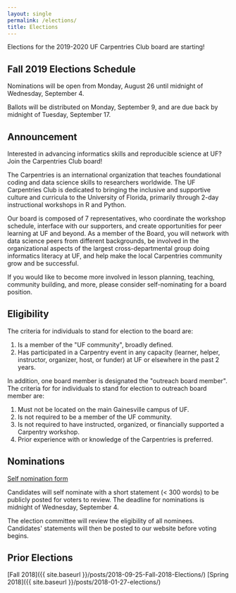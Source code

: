 ```yaml
---
layout: single
permalink: /elections/
title: Elections
---
```


Elections for the 2019-2020 UF Carpentries Club board are starting!

## Fall 2019 Elections Schedule

Nominations will be open from Monday, August 26 until midnight of Wednesday, September 4.

Ballots will be distributed on Monday, September 9, and are due back by midnight of Tuesday, September 17.

## Announcement

Interested in advancing informatics skills and reproducible science at UF? Join the Carpentries Club board!

The Carpentries is an international organization that teaches foundational coding and data science skills to researchers worldwide. The UF Carpentries Club is dedicated to bringing the inclusive and supportive culture and curricula to the University of Florida, primarily through 2-day instructional workshops in R and Python.

Our board is composed of 7 representatives, who coordinate the workshop schedule, interface with our supporters, and create opportunities for peer learning at UF and beyond. As a member of the Board, you will network with data science peers from different backgrounds, be involved in the organizational aspects of the largest cross-departmental group doing informatics literacy at UF, and help make the local Carpentries community grow and be successful.

If you would like to become more involved in lesson planning, teaching, community building, and more, please consider self-nominating for a board position.

## Eligibility

The criteria for individuals to stand for election to the board are:

1. Is a member of the "UF community", broadly defined.
2. Has participated in a Carpentry event in any capacity (learner, helper, instructor, organizer, host, or funder) at UF or elsewhere in the past 2 years.

In addition, one board member is designated the "outreach board member". The criteria for for individuals to stand for election to outreach board member are:

1. Must not be located on the main Gainesville campus of UF.
2. Is not required to be a member of the UF community.
3. Is not required to have instructed, organized, or financially supported a Carpentry workshop.
4. Prior experience with or knowledge of the Carpentries is preferred.

## Nominations

[Self nomination form](https://forms.gle/41snKdQDtW7dH4cW7)

Candidates will self nominate with a short statement (< 300 words) to be publicly posted for voters to review. The deadline for nominations is midnight of Wednesday, September 4.

The election committee will review the eligibility of all nominees. Candidates' statements will then be posted to our website before voting begins.

## Prior Elections

[Fall 2018]({{ site.baseurl }}/posts/2018-09-25-Fall-2018-Elections/)
[Spring 2018]({{ site.baseurl }}/posts/2018-01-27-elections/)
